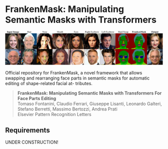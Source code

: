 # FrankenMask: Manipulating Semantic Masks with Transformers

![alt text](https://github.com/TFonta/FrankenMask_semantic/blob/main/imgs/eyecatcher2.png)

Official repository for FrankenMask, a novel framework that allows swapping and
rearranging face parts in semantic masks for automatic editing of shape-related facial at-
tributes. 

> **FrankenMask: Manipulating Semantic Masks with Transformers For Face Parts Editing** <br>
> Tomaso Fontanini, Claudio Ferrari, Giuseppe Lisanti, Leonardo Galteri, Stefano Berretti, Massimo Bertozzi, Andrea Prati <br>
> Elsevier Pattern Recognition Letters

## Requirements
 UNDER CONSTRUCTION!
